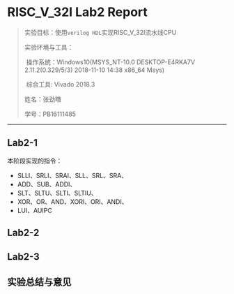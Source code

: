 # RISC_V_32I Lab2 Report

>   实验目标：使用`verilog HDL`实现RISC_V_32I流水线CPU
>
>   实验环境与工具：
>
>   ​	操作系统：Windows10(MSYS_NT-10.0 DESKTOP-E4RKA7V 2.11.2(0.329/5/3) 2018-11-10 14:38 x86_64 Msys)
>
>   ​	综合工具: Vivado 2018.3
>
>   姓名：张劲暾 
>
>   学号：PB16111485

---

## Lab2-1

本阶段实现的指令：

*   SLLI、SRLI、SRAI、SLL、SRL、SRA、
*   ADD、SUB、ADDI、
*   SLT、SLTU、SLTI、SLTIU、
*   XOR、OR、AND、XORI、ORI、ANDI、
*   LUI、AUIPC

## Lab2-2



## Lab2-3



## 实验总结与意见





